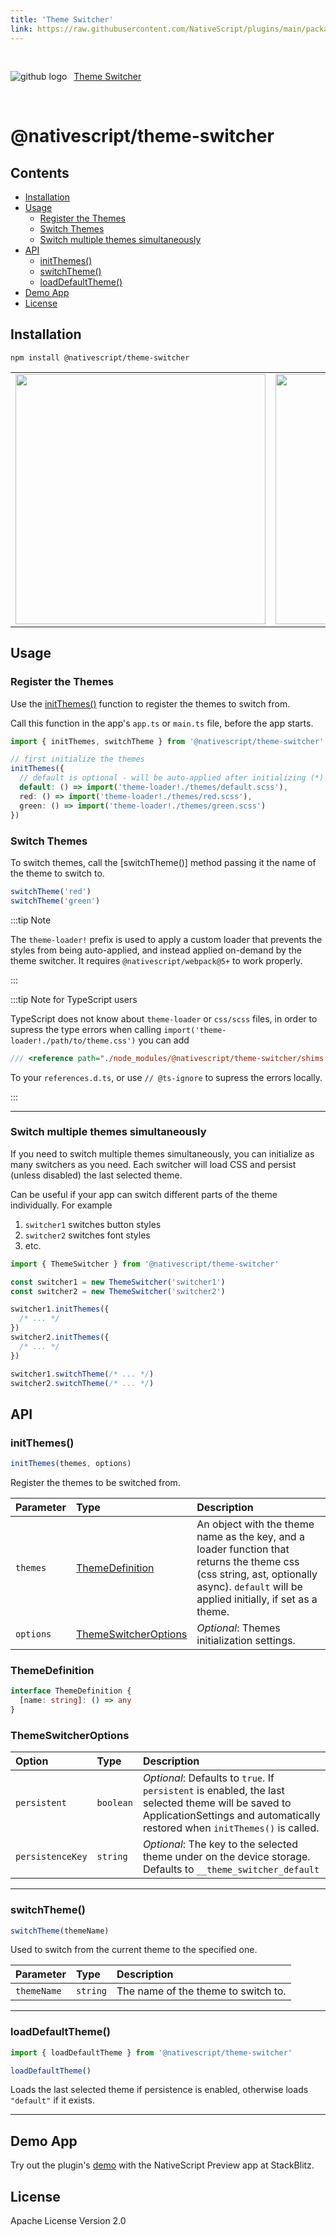 ```yaml
---
title: 'Theme Switcher'
link: https://raw.githubusercontent.com/NativeScript/plugins/main/packages/theme-switcher/README.md
---
```


<div style="width: 100%; padding: 1.2em 0em">
	<img alt="github logo" src="../assets/images/github/GitHub-Mark-32px.png" style="display: inline; margin: 1em 0.5em 1em 0em">
	<a href="https://github.com/NativeScript/plugins/tree/main/packages/theme-switcher" target="_blank" noopener>Theme Switcher</a>
</div>

# @nativescript/theme-switcher

## Contents

- [Installation](#installation)
- [Usage](#usage)
  - [Register the Themes](#register-the-themes)
  - [Switch Themes](#switch-themes)
  - [Switch multiple themes simultaneously](#switch-multiple-themes-simultaneously)
- [API](#api)
  - [initThemes()](#initthemes)
  - [switchTheme()](#switchtheme)
  - [loadDefaultTheme()](#loaddefaulttheme)
- [Demo App](#demo-app)
- [License](#license)

## Installation

```cli
npm install @nativescript/theme-switcher
```

<table style="width:auto;">
	<tr>
		<td>
			<image src="https://user-images.githubusercontent.com/879060/138103861-95e5bc19-85e1-44c3-9243-dd5a0cc854f8.gif" 
			height="400"
			style="border-width: 1px; max-height: 500px;"/>
		</td>
		<td>
			<image src="https://user-images.githubusercontent.com/879060/138250899-3b774229-5348-4bbe-8856-3e1f157e6788.gif" 
			height="400"
			style="border-width: 1px; max-height: 500px;"/>
		</td>
	</tr>
</table>

## Usage

### Register the Themes

Use the [initThemes()]() function to register the themes to switch from.

Call this function in the app's `app.ts` or `main.ts` file, before the app starts.

```ts
import { initThemes, switchTheme } from '@nativescript/theme-switcher'

// first initialize the themes
initThemes({
  // default is optional - will be auto-applied after initializing (*)
  default: () => import('theme-loader!./themes/default.scss'),
  red: () => import('theme-loader!./themes/red.scss'),
  green: () => import('theme-loader!./themes/green.scss')
})
```

### Switch Themes

To switch themes, call the [switchTheme()] method passing it the name of the theme to switch to.

```ts
switchTheme('red')
switchTheme('green')
```

:::tip Note

The `theme-loader!` prefix is used to apply a custom loader that prevents the styles from being auto-applied, and instead applied on-demand by the theme switcher. It requires `@nativescript/webpack@5+` to work properly.

:::

:::tip Note for TypeScript users

TypeScript does not know about `theme-loader` or `css/scss` files, in order to supress the type errors when calling `import('theme-loader!./path/to/theme.css')` you can add

```ts
/// <reference path="./node_modules/@nativescript/theme-switcher/shims.d.ts" />
```

To your `references.d.ts`, or use `// @ts-ignore` to supress the errors locally.

:::

---

### Switch multiple themes simultaneously

If you need to switch multiple themes simultaneously, you can initialize as many switchers as you need. Each switcher will load CSS and persist (unless disabled) the last selected theme.

Can be useful if your app can switch different parts of the theme individually. For example

1. `switcher1` switches button styles
2. `switcher2` switches font styles
3. etc.

```ts
import { ThemeSwitcher } from '@nativescript/theme-switcher'

const switcher1 = new ThemeSwitcher('switcher1')
const switcher2 = new ThemeSwitcher('switcher2')

switcher1.initThemes({
  /* ... */
})
switcher2.initThemes({
  /* ... */
})

switcher1.switchTheme(/* ... */)
switcher2.switchTheme(/* ... */)
```

## API

### initThemes()

```ts
initThemes(themes, options)
```

Register the themes to be switched from.

| Parameter | Type                                          | Description                                                                                                                                                                             |
| :-------- | :-------------------------------------------- | :-------------------------------------------------------------------------------------------------------------------------------------------------------------------------------------- |
| `themes`  | [ThemeDefinition](#themedefinition)           | An object with the theme name as the key, and a loader function that returns the theme css (css string, ast, optionally async). `default` will be applied initially, if set as a theme. |
| `options` | [ThemeSwitcherOptions](#themeswitcheroptions) | _Optional_: Themes initialization settings.                                                                                                                                             |

### ThemeDefinition

```ts
interface ThemeDefinition {
  [name: string]: () => any
}
```

### ThemeSwitcherOptions

| Option           | Type      | Description                                                                                                                                                                        |
| :--------------- | :-------- | :--------------------------------------------------------------------------------------------------------------------------------------------------------------------------------- |
| `persistent`     | `boolean` | _Optional_: Defaults to `true`. If `persistent` is enabled, the last selected theme will be saved to ApplicationSettings and automatically restored when `initThemes()` is called. |
| `persistenceKey` | `string`  | _Optional_: The key to the selected theme under on the device storage. Defaults to `__theme_switcher_default`                                                                      |

---

### switchTheme()

```ts
switchTheme(themeName)
```

Used to switch from the current theme to the specified one.

| Parameter   | Type     | Description                         |
| :---------- | :------- | :---------------------------------- |
| `themeName` | `string` | The name of the theme to switch to. |

---

### loadDefaultTheme()

```ts
import { loadDefaultTheme } from '@nativescript/theme-switcher'

loadDefaultTheme()
```

Loads the last selected theme if persistence is enabled, otherwise loads `"default"` if it exists.

---

## Demo App

Try out the plugin's [demo](https://stackblitz.com/edit/nativescript-stackblitz-templates-1cverj?file=app/main-view-model.ts) with the NativeScript Preview app at StackBlitz.

## License

Apache License Version 2.0
